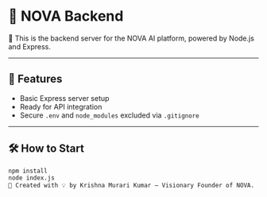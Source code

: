 # 🔷 NOVA Backend

🚀 This is the backend server for the NOVA AI platform, powered by Node.js and Express.

---

## 🌟 Features

- Basic Express server setup  
- Ready for API integration  
- Secure `.env` and `node_modules` excluded via `.gitignore`

---

## 🛠️ How to Start

```bash
npm install  
node index.js  
🧠 Created with 💡 by Krishna Murari Kumar – Visionary Founder of NOVA.
